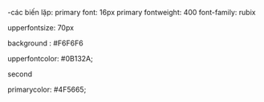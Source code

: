 -các biến lặp: 
primary font: 16px
primary fontweight: 400
font-family: rubix

upperfontsize: 70px

background : #F6F6F6

upperfontcolor: #0B132A;

second

primarycolor: #4F5665;